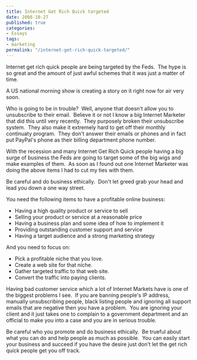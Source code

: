```yaml
---
title: Internet Get Rich Quick targeted
date: 2008-10-27
published: true
categories:
- Essays
tags:
- marketing
permalink: "/internet-get-rich-quick-targeted/"
---
```

Internet get rich quick people are being targeted by the Feds.  The hype is so great and the amount of just awful schemes that it was just a matter of time.

A US national morning show is creating a story on it right now for air very soon.

Who is going to be in trouble?  Well, anyone that doesn't allow you to unsubscribe to their email.  Believe it or not I know a big Internet Marketer that did this until very recently.  They purposely broken their unsubscribe system.  They also make it extremely hard to get off their monthly continuaty program.  They don't answer their emails or phones and in fact put PayPal's phone as their billing department phone number.

With the recession and many Internet Get Rich Quick people having a big surge of business the Feds are going to target some of the big wigs and make examples of them.  As soon as I found out one Internet Marketer was doing the above items I had to cut my ties with them.

Be careful and do business ethically.  Don't let greed grab your head and lead you down a one way street.

You need the following items to have a profitable online business:
- Having a high quality product or service to sell
- Selling your product or service at a reasonable price
- Having a business plan and some idea of how to implement it
- Providing outstanding customer support and service
- Having a target audience and a strong marketing strategy

And you need to focus on:
- Pick a profitable niche that you love.
- Create a web site for that niche.
- Gather targeted traffic to that web site.
- Convert the traffic into paying clients.

Having bad customer service which a lot of Internet Markets have is one of the biggest problems I see.  If you are banning people's IP address, manually unsubscribing people, black listing people and ignoring all support emails that are negative then you have a problem.  You are ignoring your client and it just takes one to complain to a government department and an official to make you into a case and you are in serious trouble.

Be careful who you promote and do business ethically.  Be trueful about what you can do and help people as much as possible.  You can easily start your business and succeed if you have the desire just don't let the get rich quick people get you off track.